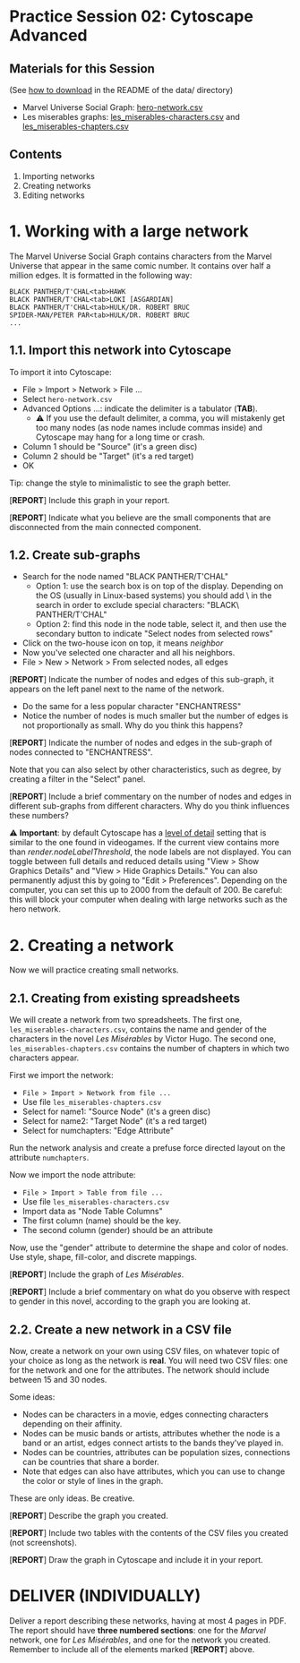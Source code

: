 # Practice Session 02: Cytoscape Advanced

## Materials for this Session

(See [how to download](data/README.md) in the README of the data/ directory)

* Marvel Universe Social Graph: [hero-network.csv](data/hero-network.csv)
* Les miserables graphs: [les_miserables-characters.csv](https://github.com/chatox/networks-science-course/blob/master/practicum/data/les_miserables-characters.csv) and [les_miserables-chapters.csv](https://github.com/chatox/networks-science-course/blob/master/practicum/data/les_miserables-chapters.csv)

## Contents

1. Importing networks
1. Creating networks
1. Editing networks

# 1. Working with a large network

The Marvel Universe Social Graph contains characters from the Marvel Universe that appear in the same comic number. It contains over half a million edges. It is formatted in the following way:

    BLACK PANTHER/T'CHAL<tab>HAWK
    BLACK PANTHER/T'CHAL<tab>LOKI [ASGARDIAN]
    BLACK PANTHER/T'CHAL<tab>HULK/DR. ROBERT BRUC
    SPIDER-MAN/PETER PAR<tab>HULK/DR. ROBERT BRUC
    ...

## 1.1. Import this network into Cytoscape

To import it into Cytoscape:

* File > Import > Network > File ...
* Select `hero-network.csv`
* Advanced Options ...: indicate the delimiter is a tabulator (**TAB**).
  * :warning: If you use the default delimiter, a comma, you will mistakenly get too many nodes (as node names include commas inside) and Cytoscape may hang for a long time or crash.
* Column 1 should be "Source" (it's a green disc)
* Column 2 should be "Target" (it's a red target)
* OK

Tip: change the style to minimalistic to see the graph better.

[**REPORT**] Include this graph in your report.

[**REPORT**] Indicate what you believe are the small components that are disconnected from the main connected component.

## 1.2. Create sub-graphs

* Search for the node named "BLACK PANTHER/T'CHAL"
  * Option 1: use the search box is on top of the display. Depending on the OS (usually in Linux-based systems) you should add \ in the search in order to exclude special characters: "BLACK\ PANTHER/T'CHAL"
  * Option 2: find this node in the node table, select it, and then use the secondary button to indicate "Select nodes from selected rows"
* Click on the two-house icon on top, it means *neighbor*
* Now you've selected one character and all his neighbors.
* File > New > Network > From selected nodes, all edges

[**REPORT**] Indicate the number of nodes and edges of this sub-graph, it appears on the left panel next to the name of the network.

* Do the same for a less popular character "ENCHANTRESS"
* Notice the number of nodes is much smaller but the number of edges is not proportionally as small. Why do you think this happens?

[**REPORT**] Indicate the number of nodes and edges in the sub-graph of nodes connected to "ENCHANTRESS".

Note that you can also select by other characteristics, such as degree, by creating a filter in the "Select" panel.

[**REPORT**] Include a brief commentary on the number of nodes and edges in different sub-graphs from different characters. Why do you think influences these numbers?

:warning: **Important**: by default Cytoscape has a [level of detail](http://manual.cytoscape.org/en/stable/Rendering_Engine.html#what-is-level-of-detail-lod) setting that is similar to the one found in videogames. If the current view contains more than *render.nodeLabelThreshold*, the node labels are not displayed. You can toggle between full details and reduced details using "View > Show Graphics Details" and "View > Hide Graphics Details." You can also permanently adjust this by going to "Edit > Preferences". Depending on the computer, you can set this up to 2000 from the default of 200. Be careful: this will block your computer when dealing with large networks such as the hero network.

# 2. Creating a network

Now we will practice creating small networks.

## 2.1. Creating from existing spreadsheets

We will create a network from two spreadsheets. The first one, `les_miserables-characters.csv`, contains the name and gender of the characters in the novel *Les Misérables* by Victor Hugo. The second one, `les_miserables-chapters.csv` contains the number of chapters in which two characters appear.

First we import the network:

* ``File > Import > Network from file ...``
* Use file ``les_miserables-chapters.csv``
* Select for name1: "Source Node" (it's a green disc)
* Select for name2: "Target Node" (it's a red target)
* Select for numchapters: "Edge Attribute"

Run the network analysis and create a prefuse force directed layout on the attribute ``numchapters``.

Now we import the node attribute:

* ``File > Import > Table from file ...``
* Use file ``les_miserables-characters.csv``
* Import data as "Node Table Columns"
* The first column (name) should be the key.
* The second column (gender) should be an attribute

Now, use the "gender" attribute to determine the shape and color of nodes. Use style, shape, fill-color, and discrete mappings.

[**REPORT**] Include the graph of *Les Misérables*.

[**REPORT**] Include a brief commentary on what do you observe with respect to gender in this novel, according to the graph you are looking at.

## 2.2. Create a new network in a CSV file

Now, create a network on your own using CSV files, on whatever topic of your choice as long as the network is **real**. You will need two CSV files: one for the network and one for the attributes. The network should include between 15 and 30 nodes.

Some ideas:

* Nodes can be characters in a movie, edges connecting characters depending on their affinity.
* Nodes can be music bands or artists, attributes whether the node is a band or an artist, edges connect artists to the bands they've played in.
* Nodes can be countries, attributes can be population sizes, connections can be countries that share a border.
* Note that edges can also have attributes, which you can use to change the color or style of lines in the graph.

These are only ideas. Be creative.

[**REPORT**] Describe the graph you created.

[**REPORT**] Include two tables with the contents of the CSV files you created (not screenshots).

[**REPORT**] Draw the graph in Cytoscape and include it in your report.

# DELIVER (INDIVIDUALLY)

Deliver a report describing these networks, having at most 4 pages in PDF. The report should have **three numbered sections**: one for the *Marvel* network, one for *Les Misérables*, and one for the network you created. Remember to include all of the elements marked [**REPORT**] above.
